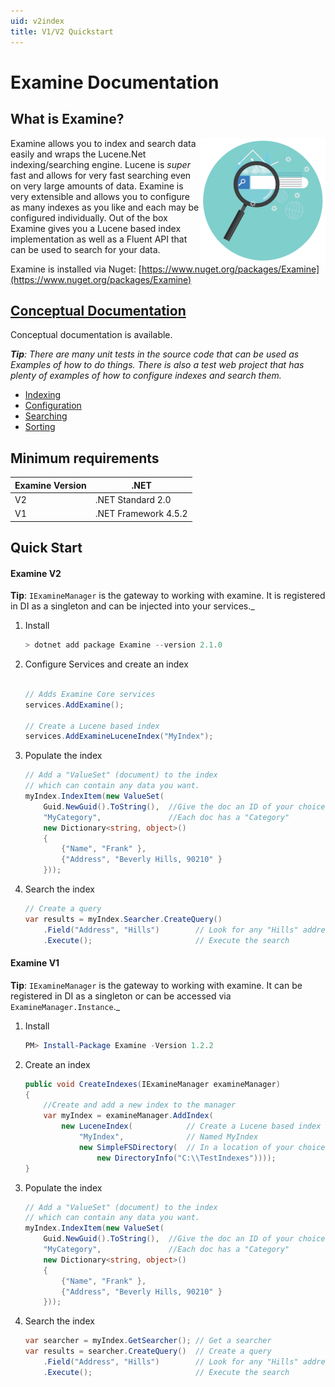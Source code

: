 ```yaml
---
uid: v2index
title: V1/V2 Quickstart
---
```


Examine Documentation
===

## What is Examine?

<img align="right" src="https://github.com/Shazwazza/Examine/raw/master/assets/logo-round-small.png?raw=true"> Examine allows you to index and search data easily and wraps the Lucene.Net indexing/searching engine. Lucene is _super_ fast and allows for very fast searching even on very large amounts of data. Examine is very extensible and allows you to configure as many indexes as you like and each may be configured individually. Out of the box Examine gives you a Lucene based index implementation as well as a Fluent API that can be used to search for your data.

Examine is installed via Nuget: [https://www.nuget.org/packages/Examine](https://www.nuget.org/packages/Examine)

## [Conceptual Documentation](xref:v2indexing)
Conceptual documentation is available.


_**Tip**: There are many unit tests in the source code that can be used as Examples of how to do things. There is also a test web project that has plenty of examples of how to configure indexes and search them._

* [Indexing](xref:v2indexing)
* [Configuration](xref:v2configuration)
* [Searching](xref:v2searching)
* [Sorting](xref:v2sorting)

## Minimum requirements

| Examine Version | .NET |
| --------------- | ---- |
| V2 | .NET Standard 2.0 |
| V1 | .NET Framework 4.5.2 |

## Quick Start


#### Examine V2

**Tip**: `IExamineManager` is the gateway to working with examine. It is registered in DI as a singleton and can be injected into your services._

1. Install

    ```powershell
    > dotnet add package Examine --version 2.1.0
    ```

1. Configure Services and create an index

    ```cs

    // Adds Examine Core services
    services.AddExamine();

    // Create a Lucene based index
    services.AddExamineLuceneIndex("MyIndex");
    ```

1. Populate the index

    ```cs
    // Add a "ValueSet" (document) to the index 
    // which can contain any data you want.
    myIndex.IndexItem(new ValueSet(
        Guid.NewGuid().ToString(),  //Give the doc an ID of your choice
        "MyCategory",               //Each doc has a "Category"
        new Dictionary<string, object>()
        {
            {"Name", "Frank" },
            {"Address", "Beverly Hills, 90210" }
        }));
    ```

1. Search the index

    ```cs
    // Create a query
    var results = myIndex.Searcher.CreateQuery()
        .Field("Address", "Hills")        // Look for any "Hills" addresses
        .Execute();                       // Execute the search
    ```

#### Examine V1

**Tip**: `IExamineManager` is the gateway to working with examine. It can be registered in DI as a singleton or can be accessed via `ExamineManager.Instance`._

1. Install

    ```powershell
    PM> Install-Package Examine -Version 1.2.2
    ```

1. Create an index

    ```cs
    public void CreateIndexes(IExamineManager examineManager)
    {
        //Create and add a new index to the manager
        var myIndex = examineManager.AddIndex(
            new LuceneIndex(            // Create a Lucene based index
                "MyIndex",              // Named MyIndex
                new SimpleFSDirectory(  // In a location of your choice
                    new DirectoryInfo("C:\\TestIndexes"))));
    }
    ```

1. Populate the index

    ```cs
    // Add a "ValueSet" (document) to the index 
    // which can contain any data you want.
    myIndex.IndexItem(new ValueSet(
        Guid.NewGuid().ToString(),  //Give the doc an ID of your choice
        "MyCategory",               //Each doc has a "Category"
        new Dictionary<string, object>()
        {
            {"Name", "Frank" },
            {"Address", "Beverly Hills, 90210" }
        }));
    ```

1. Search the index

    ```cs
    var searcher = myIndex.GetSearcher(); // Get a searcher
    var results = searcher.CreateQuery()  // Create a query
        .Field("Address", "Hills")        // Look for any "Hills" addresses
        .Execute();                       // Execute the search
    ```